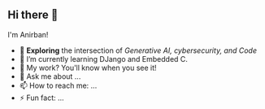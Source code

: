 ## Hi there 👋

I'm Anirban!

- 🔭 **Exploring** the intersection of *Generative AI, cybersecurity, and Code* 
- 🌱 I’m currently learning DJango and Embedded C.
- 🤔 My work? You'll know when you see it!
- 💬 Ask me about ...
- 📫 How to reach me: ...
- ⚡ Fun fact: ...

